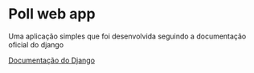 # Poll web app

Uma aplicação simples que foi desenvolvida seguindo a documentação oficial do django

[Documentação do Django](https://docs.djangoproject.com/en/5.0/)